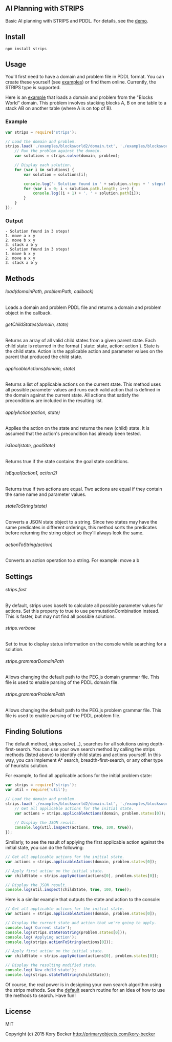﻿AI Planning with STRIPS
--------

Basic AI planning with STRIPS and PDDL. For details, see the [demo](https://github.com/primaryobjects/strips).

## Install

```
npm install strips
```

## Usage

You'll first need to have a domain and problem file in PDDL format. You can create these yourself (see [examples](https://github.com/primaryobjects/strips/tree/master/examples)) or find them online. Currently, the STRIPS type is supported.

Here is an [example](https://github.com/primaryobjects/strips/blob/master/examples/blocksworld2/problem.txt) that loads a domain and problem from the "Blocks World" domain. This problem involves stacking blocks A, B on one table to a stack AB on another table (where A is on top of B).

### Example

```javascript
var strips = require('strips');

// Load the domain and problem.
strips.load('./examples/blocksworld2/domain.txt', './examples/blocksworld2/problem.txt', function(domain, problem) {
    // Run the problem against the domain.
    var solutions = strips.solve(domain, problem);

    // Display each solution.
    for (var i in solutions) {
        var solution = solutions[i];

        console.log('- Solution found in ' + solution.steps + ' steps!');
        for (var i = 0; i < solution.path.length; i++) {
            console.log((i + 1) + '. ' + solution.path[i]);
        }        
    }
});
```

### Output

```
- Solution found in 3 steps!
1. move a x y
2. move b x y
3. stack a b y
- Solution found in 3 steps!
1. move b x y
2. move a x y
3. stack a b y
```

## Methods

###### load(domainPath, problemPath, callback)

Loads a domain and problem PDDL file and returns a domain and problem object in the callback.

###### getChildStates(domain, state)

Returns an array of all valid child states from a given parent state. Each child state is returned in the format { state: state, action: action }. State is the child state. Action is the applicable action and parameter values on the parent that produced the child state.

###### applicableActions(domain, state)

Returns a list of applicable actions on the current state. This method uses all possible parameter values and runs each valid action that is defined in the domain against the current state. All actions that satisfy the preconditions are included in the resulting list.

###### applyAction(action, state)

Applies the action on the state and returns the new (child) state. It is assumed that the action's precondition has already been tested.

###### isGoal(state, goalState)

Returns true if the state contains the goal state conditions.

###### isEqual(action1, action2)

Returns true if two actions are equal. Two actions are equal if they contain the same name and parameter values.

###### stateToString(state)

Converts a JSON state object to a string. Since two states may have the same predicates in different orderings, this method sorts the predicates before returning the string object so they'll always look the same.

###### actionToString(action)

Converts an action operation to a string. For example: move a b

## Settings

###### strips.fast

By default, strips uses baseN to calculate all possible parameter values for actions. Set this property to true to use permutationCombination instead. This is faster, but may not find all possible solutions.

###### strips.verbose

Set to true to display status information on the console while searching for a solution.

###### strips.grammarDomainPath

Allows changing the default path to the PEG.js domain grammar file. This file is used to enable parsing of the PDDL domain file.

###### strips.grammarProblemPath

Allows changing the default path to the PEG.js problem grammar file. This file is used to enable parsing of the PDDL problem file.

## Finding Solutions

The default method, strips.solve(...), searches for all solutions using depth-first-search. You can use your own search method by calling the strips methods (listed above) to identify child states and actions yourself. In this way, you can implement A* search, breadth-first-search, or any other type of heuristic solution.

For example, to find all applicable actions for the initial problem state:

```javascript
var strips = require('strips');
var util = require('util');

// Load the domain and problem.
strips.load('./examples/blocksworld2/domain.txt', './examples/blocksworld2/problem.txt', function(domain, problem) {
	// Get all applicable actions for the initial state.
	var actions = strips.applicableActions(domain, problem.states[0]);
	
	// Display the JSON result.
	console.log(util.inspect(actions, true, 100, true));
});
```

Similarly, to see the result of applying the first applicable action against the initial state, you can do the following:

```javascript
// Get all applicable actions for the initial state.
var actions = strips.applicableActions(domain, problem.states[0]);

// Apply first action on the initial state.
var childState = strips.applyAction(actions[0], problem.states[0]);

// Display the JSON result.
console.log(util.inspect(childState, true, 100, true));
```

Here is a similar example that outputs the state and action to the console:

```javascript
// Get all applicable actions for the initial state.
var actions = strips.applicableActions(domain, problem.states[0]);

// Display the current state and action that we're going to apply.
console.log('Current state');
console.log(strips.stateToString(problem.states[0]));
console.log('Applying action');
console.log(strips.actionToString(actions[0]));

// Apply first action on the initial state.
var childState = strips.applyAction(actions[0], problem.states[0]);

// Display the resulting modified state.
console.log('New child state');
console.log(strips.stateToString(childState));
```

Of course, the real power is in designing your own search algorithm using the strips methods. See the [default](https://github.com/primaryobjects/strips/blob/master/strips/strips.js#L440) search routine for an idea of how to use the methods to search. Have fun!

License
----

MIT

Copyright (c) 2015 Kory Becker
http://primaryobjects.com/kory-becker
